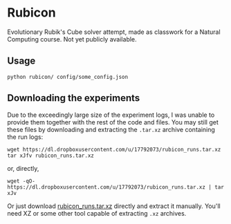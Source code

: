 Rubicon
=======

Evolutionary Rubik's Cube solver attempt, made as classwork for a Natural
Computing course. Not yet publicly available.

Usage
-----

`python rubicon/ config/some_config.json`

Downloading the experiments
---------------------------

Due to the exceedingly large size of the experiment logs, I was unable to
provide them together with the rest of the code and files. You may still get
these files by downloading and extracting the `.tar.xz` archive containing the
run logs:

```
wget https://dl.dropboxusercontent.com/u/17792073/rubicon_runs.tar.xz
tar xJfv rubicon_runs.tar.xz
```

or, directly,

```
wget -qO- https://dl.dropboxusercontent.com/u/17792073/rubicon_runs.tar.xz | tar xJv
```

Or just download [rubicon\_runs.tar.xz](https://dl.dropboxusercontent.com/u/17792073/rubicon_runs.tar.xz)
directly and extract it manually. You'll need XZ or some other tool capable of
extracting `.xz` archives.
